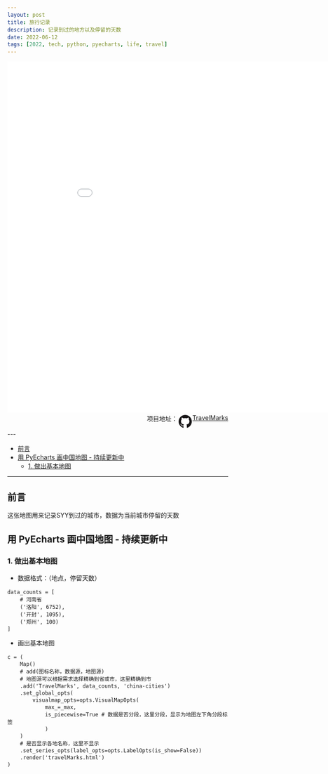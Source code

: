 ```yaml
---
layout: post
title: 旅行记录 
description: 记录到过的地方以及停留的天数
date: 2022-06-12
tags: [2022, tech, python, pyecharts, life, travel]
---
```


<iframe src="/files/2022/06/TravelMarks/travelMarks.html" width="920" height="800" frameborder="0" allowfullscreen style="border: solid 2px 000"></iframe>

<div style='display: flex; justify-content: flex-end'>
<div> 项目地址：</div>
<div> <img src="/images/2022/06/TravelMarks/GitHub-Mark-120px-plus.png" width='30' style="border:solid 1px 000;margin:2px;"/> </div>
<div> <a href="https://github.com/Ethel-yueying-sun/TravelMarks"> TravelMarks </a> </div>
</div>
---
<!-- TOC -->

- [前言](#前言)
- [用 PyEcharts 画中国地图 - 持续更新中](#用-pyecharts-画中国地图---持续更新中)
    - [1. 做出基本地图](#1-做出基本地图)

<!-- /TOC -->

---

## 前言

这张地图用来记录SYY到过的城市，数据为当前城市停留的天数

## 用 PyEcharts 画中国地图 - 持续更新中

### 1. 做出基本地图

- 数据格式：（地点，停留天数）
```
data_counts = [
    # 河南省
    ('洛阳', 6752),
    ('开封', 1095),
    ('郑州', 100)
]
```

- 画出基本地图
```
c = (
    Map()
    # add(图标名称，数据源，地图源)
    # 地图源可以根据需求选择精确到省或市，这里精确到市
    .add('TravelMarks', data_counts, 'china-cities')
    .set_global_opts(
        visualmap_opts=opts.VisualMapOpts(
            max_=_max,
            is_piecewise=True # 数据是否分段，这里分段，显示为地图左下角分段标签
            )
    )
    # 是否显示各地名称，这里不显示
    .set_series_opts(label_opts=opts.LabelOpts(is_show=False))
    .render('travelMarks.html')
)
```
